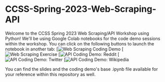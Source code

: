# CCSS-Spring-2023-Web-Scraping-API
Welcome to the CCSS Spring 2023 Web Scraping/API Workshop using Python! We'll be using Google Colab notebooks for the code demo sessions within the workshop. You can click on the following buttons to launch the notebook in another tab:
[![Web Scraping Coding Demo](https://colab.research.google.com/drive/1FcY5EyDiBRowbykQUay-idMa1PUZx1SD?usp=sharing)
[![Web Scraping Exercise](https://colab.research.google.com/drive/1egYeVhzxZJ_3AGEoK5bZIaxxLbpFBSLC?usp=share_link)
[![API Coding Demo: Reddit](https://colab.research.google.com/drive/1XbHHRXuWzF_rMQ6dC-FAtob6Sfeh7q2u?usp=share_link)
[![API Coding Demo: Twitter](https://drive.google.com/file/d/10X6mMmwZ9uw06zLFh__2fNCskDIS8lXj/view?usp=share_link)
[![API Coding Demo: Wikipedia](https://drive.google.com/file/d/1EQNE3zZkBXHMTXGnAD0Csp57Kg4zpqYi/view?usp=share_link)

You can find the slides and the coding demo's base .ipynb file available for your reference within this repository as well.
